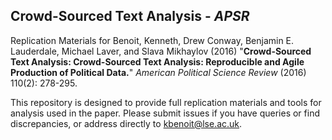 ## Crowd-Sourced Text Analysis - *APSR*

Replication Materials for Benoit, Kenneth, Drew Conway, Benjamin E. Lauderdale, Michael Laver, and
Slava Mikhaylov (2016) "**Crowd-Sourced Text Analysis: Crowd-Sourced Text Analysis: Reproducible and Agile Production of Political Data.**" *American Political Science Review* (2016) 110(2): 278-295.

This repository is designed to provide full replication materials and tools for analysis used in the paper.  Please submit issues if you have queries or find discrepancies, or address directly to kbenoit@lse.ac.uk.

